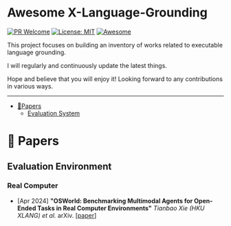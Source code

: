 # Awesome X-Language-Grounding

[![PR Welcome](https://img.shields.io/badge/PRs-welcome-brightgreen)](https://github.com/xinminghou2002/awesome-llm-powered-multi-agents/pulls)
[![License: MIT](https://img.shields.io/badge/License-MIT-yellow.svg)](LICENSE)
[![Awesome](https://awesome.re/badge.svg)](https://awesome.re)

This project focuses on building an inventory of works related to executable language grounding.

I will regularly and continuously update the latest things.

Hope and believe that you will enjoy it! Looking forward to any contributions in various ways. 

---

- [📁Papers](#-papers)
  - [Evaluation System](#-evaluation-system)


# 📁 Papers


[//]: # ([//]:# &#40;> 📖 for papers accepted by reputed conferences/journals.&#41;#&#40;> 🔥 for papers with >50 citations or repositories with >200 stars.\&#41;)

## Evaluation Environment

### Real Computer
- [Apr 2024] **"OSWorld: Benchmarking Multimodal Agents for Open-Ended Tasks in Real Computer Environments"** _Tianbao Xie (HKU XLANG) et al._ arXiv. [[paper](https://arxiv.org/pdf/2404.07972)]

### 






[//]: # (- [📁Papers]&#40;#-papers&#41;)

[//]: # (  - [‍👨‍💻Single Agent]&#40;#-single-agent&#41;)

[//]: # (      - [🛠️Tool Embedding]&#40;#-tool-embedding&#41;)

[//]: # (        - [General Tools Retrieval]&#40;#general-tools-retrieval&#41;)

[//]: # (        - [Web-related]&#40;#web-related&#41;)

[//]: # (        - [Tool Making]&#40;#tool-making&#41;)

[//]: # (      - [🦾Robotic & Embodied]&#40;#-robotic--embodied&#41;)

[//]: # (      - [🐬Memory Enhancement]&#40;#-memory-enhancement&#41;)

[//]: # (      - [🎩Human World Orientation]&#40;#-human-world-orientation&#41;)

[//]: # ()
[//]: # (  - [👫Multi-agents]&#40;#-multi-agents&#41;)

[//]: # (      - [🤝Cooperative System]&#40;#-cooperative-system&#41;)

[//]: # (      - [🎭Simulation]&#40;#-simulation&#41;)

[//]: # (         - [Environmental]&#40;#environmental&#41;)

[//]: # (         - [The Game]&#40;#the-game&#41;)

[//]: # (         - [Debate]&#40;#debate&#41;)

[//]: # (      - [🧑‍🏫Automated Planning]&#40;#-automated-planning&#41;)

[//]: # (  - [📖Survey]&#40;#-survey&#41;)

[//]: # (- [🏄‍♂️Projects]&#40;#-projects&#41;)

[//]: # ()
[//]: # (- [👁️Insightful Articles]&#40;#-insightful-articles&#41;)
[//]: # (- [Acknowledgement]&#40;#acknowledgement&#41;)


[//]: # ()
[//]: # (## 👨‍💻 Single Agent)

[//]: # (### 🛠️ Tool Embedding)

[//]: # (#### General Tools Retrieval)

[//]: # (- [Jul 2023] **"ToolLLM: Facilitating Large Language Models to Master 16000+ Real-world APIs** _Yujia Qin &#40;THU&#41; et al._ arXiv. [[paper]&#40;https://arxiv.org/abs/2307.16789&#41;])

[//]: # (")

[//]: # (#### Web-related)

[//]: # ()
[//]: # (- [Jul 2023] **"WebArena: A Realistic Web Environment for Building Autonomous Agents."** _Shuyan Zhou &#40;CMU&#41; et al._ arXiv. [[paper]&#40;https://arxiv.org/abs/2307.13854&#41;] [[code]&#40;https://github.com/web-arena-x/webarena&#41;] [[project page]&#40;https://webarena.dev&#41;])

[//]: # (- [Jul 2023] **"A Real-World WebAgent with Planning, Long Context Understanding, and Program Synthesis."** _Izzeddin Gur &#40;DeepMind&#41; et al._ arXiv. [[paper]&#40;https://arxiv.org/abs/2307.12856&#41;])

[//]: # (- 🔥 [Jun 2023] **"Mind2Web: Towards a Generalist Agent for the Web."** _Xiang Deng &#40;OSU&#41; et al._ arXiv. [[paper]&#40;https://arxiv.org/abs/2306.06070&#41;] [[code]&#40;https://github.com/OSU-NLP-Group/Mind2Web&#41;] [[project page]&#40;https://osu-nlp-group.github.io/Mind2Web&#41;])

[//]: # (- 📖 [Apr 2023] **"Emergent autonomous scientific research capabilities of large language models."** _Daniil A. Boiko &#40;CMU&#41; et al._ arXiv. [[paper]&#40;https://arxiv.org/abs/2304.05332&#41;])

[//]: # (- 📖 [Jul 2022] **"WebShop: Towards Scalable Real-World Web Interaction with Grounded Language Agents."** _Shunyu Yao &#40;Princeton&#41; et al._ NeurIPS 2022. [[paper]&#40;https://arxiv.org/abs/2207.01206&#41;] [[code]&#40;https://github.com/princeton-nlp/WebShop&#41;] [[project page]&#40;https://webshop-pnlp.github.io&#41;])

[//]: # ()
[//]: # (#### Tool Making)

[//]: # (- 🔥 [May 2023] **"Large Language Models as Tool Makers"** Tianle Cai &#40;Princeton&#41; et al. arXiv. [[paper]&#40;https://arxiv.org/abs/2305.17126&#41;])

[//]: # ()
[//]: # (### 🦾 Robotic & Embodied)

[//]: # (### 🐬 Memory Enhancement)

[//]: # (### 🎩 Human World Orientation)

[//]: # ()
[//]: # (## 👫 Multi-agents)

[//]: # (### 🤝 Cooperative System)

[//]: # (### 🎭 Simulation)

[//]: # (#### Environmental)

[//]: # (#### The Game)

[//]: # (#### Debate)

[//]: # (### 🧑‍🏫 Automated Planning)

[//]: # ()
[//]: # ()
[//]: # (## 📖 Survey)

[//]: # (- 🔥 [Mar 2023] **"A Survey of Large Language Models"** &#40;Sec. 6.3 Planning for Complex Task Solving, Sec. 7.2 Advanced Ability Evaluation&#41; _Wayne Xin Zhao &#40;RUC&#41; et al._ arXiv. [[paper]&#40;https://arxiv.org/abs/2303.18223&#41;] [[GitHub]&#40;https://github.com/RUCAIBox/LLMSurvey&#41;])

[//]: # (- [May 2023] **"Interactive Natural Language Processing"** _Zekun Wang &#40;BUAA&#41; et al._ arXiv. [[paper]&#40;https://arxiv.org/abs/2305.13246&#41;])

[//]: # ()
[//]: # ()
[//]: # (# 🏄‍♂️ Projects)

[//]: # (- ![GPT Researcher Stars]&#40;https://img.shields.io/github/stars/assafelovic/gpt-researcher&#41; [🔎 GPT Researcher]&#40;https://github.com/assafelovic/gpt-researcher&#41; - an autonomous agent designed for comprehensive online research on a variety of tasks.)

[//]: # ()
[//]: # ()
[//]: # (# 👁️ Insightful Articles)

[//]: # ()
[//]: # (# Acknowledgement)